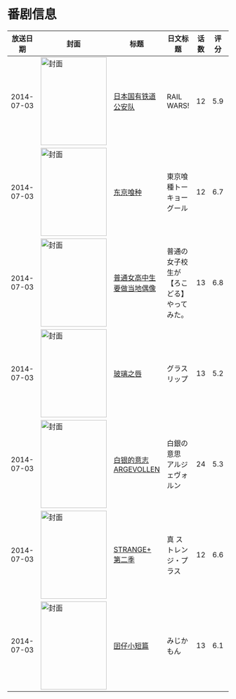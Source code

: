 # 番剧信息

|放送日期|封面|标题|日文标题|话数|评分|评分人数|
|---|---|---|---|---|---|---|
|2014-07-03|<img src="//lain.bgm.tv/pic/cover/c/a8/63/91420_dC2d2.jpg" alt="封面" style="width:150px;height:200px;object-fit:cover;">|[日本国有铁道公安队](https://bangumi.tv/subject/91420)|RAIL WARS!|12|5.9|1534人评分|
|2014-07-03|<img src="//lain.bgm.tv/pic/cover/c/12/ab/93714_r1U22.jpg" alt="封面" style="width:150px;height:200px;object-fit:cover;">|[东京喰种](https://bangumi.tv/subject/93714)|東京喰種トーキョーグール|12|6.7|11101人评分|
|2014-07-03|<img src="//lain.bgm.tv/pic/cover/c/66/a0/94236_YOKYQ.jpg" alt="封面" style="width:150px;height:200px;object-fit:cover;">|[普通女高中生要做当地偶像](https://bangumi.tv/subject/94236)|普通の女子校生が【ろこどる】やってみた。|13|6.8|892人评分|
|2014-07-03|<img src="//lain.bgm.tv/pic/cover/c/59/dc/99505_KkSvF.jpg" alt="封面" style="width:150px;height:200px;object-fit:cover;">|[玻璃之唇](https://bangumi.tv/subject/99505)|グラスリップ|13|5.2|1682人评分|
|2014-07-03|<img src="//lain.bgm.tv/pic/cover/c/45/01/100498_j9EFf.jpg" alt="封面" style="width:150px;height:200px;object-fit:cover;">|[白银的意志 ARGEVOLLEN](https://bangumi.tv/subject/100498)|白銀の意思 アルジェヴォルン|24|5.3|432人评分|
|2014-07-03|<img src="//lain.bgm.tv/pic/cover/c/8c/6e/100986_N2A8a.jpg" alt="封面" style="width:150px;height:200px;object-fit:cover;">|[STRANGE+ 第二季](https://bangumi.tv/subject/100986)|真 ストレンジ・プラス|12|6.6|348人评分|
|2014-07-03|<img src="//lain.bgm.tv/pic/cover/c/39/55/138352_G8E6f.jpg" alt="封面" style="width:150px;height:200px;object-fit:cover;">|[囝仔小短篇](https://bangumi.tv/subject/138352)|みじかもん|13|6.1|98人评分|
